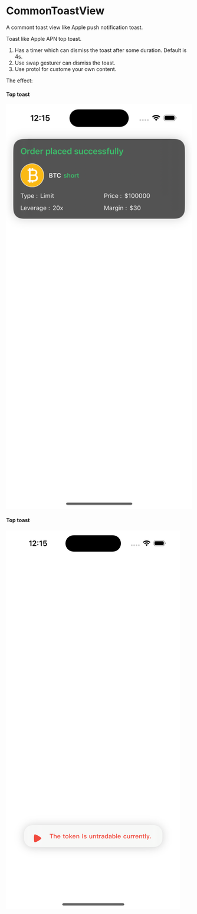 # CommonToastView
A commont toast view like Apple push notification toast.

Toast like Apple APN top toast. 

1. Has a timer which can dismiss the toast after some duration. Default is 4s.
2. Use swap gesturer can dismiss the toast. 
3. Use protol for custome your own content.

The effect:

#### Top toast
<img src="assets/top-toast.png" alt="预览图" width="600" heigh = "1278"/>

#### Top toast
![bottom toast](assets/bottom-toast.png)
